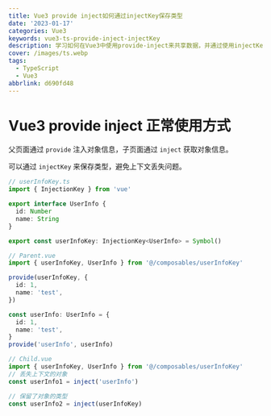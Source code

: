 ```yaml
---
title: Vue3 provide inject如何通过injectKey保存类型
date: '2023-01-17'
categories: Vue3
keywords: vue3-ts-provide-inject-injectKey
description: 学习如何在Vue3中使用provide-inject来共享数据，并通过使用injectKey来保存类型，避免上下文丢失问题。
cover: /images/ts.webp
tags:
  - TypeScript
  - Vue3
abbrlink: d690fd48
---
```


# Vue3 provide inject 正常使用方式

父页面通过 `provide` 注入对象信息，子页面通过 `inject` 获取对象信息。

可以通过 `injectKey` 来保存类型，避免上下文丢失问题。

```ts
// userInfoKey.ts
import { InjectionKey } from 'vue'

export interface UserInfo {
  id: Number
  name: String
}

export const userInfoKey: InjectionKey<UserInfo> = Symbol()
```

```ts
// Parent.vue
import { userInfoKey, UserInfo } from '@/composables/userInfoKey'

provide(userInfoKey, {
  id: 1,
  name: 'test',
})

const userInfo: UserInfo = {
  id: 1,
  name: 'test',
}
provide('userInfo', userInfo)
```

```ts
// Child.vue
import { userInfoKey, UserInfo } from '@/composables/userInfoKey'
// 丢失上下文的对象
const userInfo1 = inject('userInfo')

// 保留了对象的类型
const userInfo2 = inject(userInfoKey)
```
